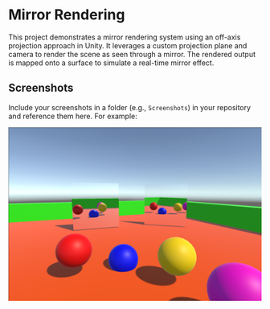 # Mirror Rendering

This project demonstrates a mirror rendering system using an off-axis projection approach in Unity. It leverages a custom projection plane and camera to render the scene as seen through a mirror. The rendered output is mapped onto a surface to simulate a real-time mirror effect.

## Screenshots

Include your screenshots in a folder (e.g., `Screenshots`) in your repository and reference them here. For example:

![Mirror Rendering Screenshot](Screenshots/mirror_rendering.png)
